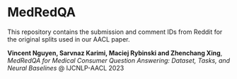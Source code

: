# MedRedQA

This repository contains the submission and comment IDs from Reddit for the original splits used in our AACL paper.

**Vincent Nguyen, Sarvnaz Karimi, Maciej Rybinski and Zhenchang Xing**, *MedRedQA for Medical Consumer Question Answering: Dataset, Tasks, and Neural Baselines* @ IJCNLP-AACL 2023
